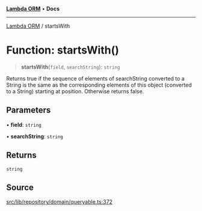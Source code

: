 [**Lambda ORM**](../README.md) • **Docs**

***

[Lambda ORM](../README.md) / startsWith

# Function: startsWith()

> **startsWith**(`field`, `searchString`): `string`

Returns true if the sequence of elements of searchString converted to a String is the
same as the corresponding elements of this object (converted to a String) starting at
position. Otherwise returns false.

## Parameters

• **field**: `string`

• **searchString**: `string`

## Returns

`string`

## Source

[src/lib/repository/domain/queryable.ts:372](https://github.com/lambda-orm/lambdaorm-base/blob/7ab89b6bcd2fea05971e688ab15feca3a500d972/src/lib/repository/domain/queryable.ts#L372)
